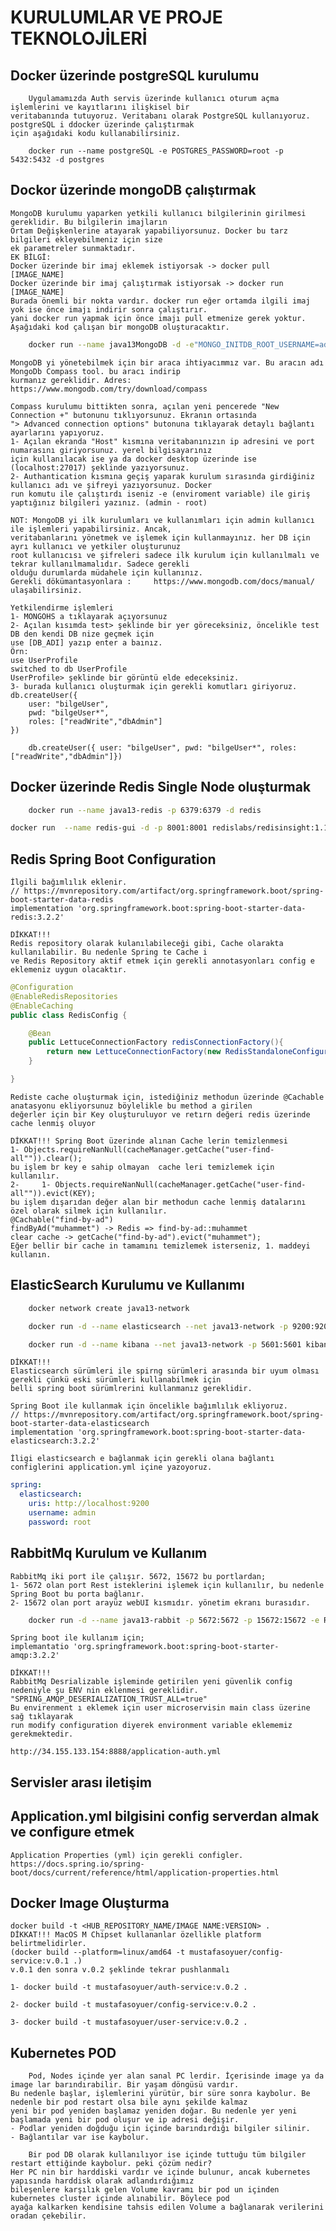 # KURULUMLAR VE PROJE TEKNOLOJİLERİ 

## Docker üzerinde postgreSQL kurulumu
        Uygulamamızda Auth servis üzerinde kullanıcı oturum açma işlemlerini ve kayıtlarını ilişkisel bir
    veritabanında tutuyoruz. Veritabanı olarak PostgreSQL kullanıyoruz. postgreSQL i ddocker üzerinde çalıştırmak
    için aşağıdaki kodu kullanabilirsiniz.

```
    docker run --name postgreSQL -e POSTGRES_PASSWORD=root -p 5432:5432 -d postgres
```

    
## Dockor üzerinde mongoDB çalıştırmak
    MongoDB kurulumu yaparken yetkili kullanıcı bilgilerinin girilmesi gereklidir. Bu bilgilerin imajların
    Ortam Değişkenlerine atayarak yapabiliyorsunuz. Docker bu tarz bilgileri ekleyebilmeniz için size
    ek parametreler sunmaktadır.
    EK BİLGİ:
    Docker üzerinde bir imaj eklemek istiyorsak -> docker pull [IMAGE_NAME]
    Docker üzerinde bir imaj çalıştırmak istiyorsak -> docker run [IMAGE_NAME]
    Burada önemli bir nokta vardır. docker run eğer ortamda ilgili imaj yok ise önce imajı indirir sonra çalıştırır.
    yani docker run yapmak için önce imajı pull etmenize gerek yoktur.
    Aşağıdaki kod çalışan bir mongoDB oluşturacaktır.

```bash
    docker run --name java13MongoDB -d -e"MONGO_INITDB_ROOT_USERNAME=admin" -e"MONGO_INITDB_ROOT_PASSWORD=root" -p 27017:27017 mongo:jammy
```

    MongoDB yi yönetebilmek için bir araca ihtiyacımmız var. Bu aracın adı MongoDb Compass tool. bu aracı indirip
    kurmanız gereklidir. Adres:   https://www.mongodb.com/try/download/compass

    Compass kurulumu bittikten sonra, açılan yeni pencerede "New Connection +" butonunu tıklıyorsunuz. Ekranın ortasında
    "> Advanced connection options" butonuna tıklayarak detaylı bağlantı ayarlarını yapıyoruz.
    1- Açılan ekranda "Host" kısmına veritabanınızın ip adresini ve port numarasını giriyorsunuz. yerel bilgisayarınız
    için kullanılacak ise ya da docker desktop üzerinde ise (localhost:27017) şeklinde yazıyorsunuz.
    2- Authantication kısmına geçiş yaparak kurulum sırasında girdiğiniz kullanıcı adı ve şifreyi yazıyorsunuz. Docker
    run komutu ile çalıştırdı iseniz -e (enviroment variable) ile giriş yaptığınız bilgileri yazınız. (admin - root)
    
    NOT: MongoDB yi ilk kurulumları ve kullanımları için admin kullanıcı ile işlemleri yapabilirsiniz. Ancak, 
    veritabanlarını yönetmek ve işlemek için kullanmayınız. her DB için ayrı kullanıcı ve yetkiler oluşturunuz
    root kullanıcısı ve şifreleri sadece ilk kurulum için kullanılmalı ve tekrar kullanılmamalıdır. Sadece gerekli
    olduğu durumlarda müdahele için kullanınız.
    Gerekli dökümantasyonlara :     https://www.mongodb.com/docs/manual/    ulaşabilirsiniz.

    Yetkilendirme işlemleri
    1- MONGOHS a tıklayarak açıyorsunuz
    2- Açılan kısımda test> şeklinde bir yer göreceksiniz, öncelikle test DB den kendi DB nize geçmek için 
    use [DB_ADI] yazıp enter a baınız.
    Örn:
    use UserProfile
    switched to db UserProfile
    UserProfile> şeklinde bir görüntü elde edeceksiniz.
    3- burada kullanıcı oluşturmak için gerekli komutları giriyoruz.
    db.createUser({
        user: "bilgeUser",
        pwd: "bilgeUser*",
        roles: ["readWrite","dbAdmin"]
    })

```
    db.createUser({ user: "bilgeUser", pwd: "bilgeUser*", roles: ["readWrite","dbAdmin"]})
```

## Docker üzerinde Redis Single Node oluşturmak

```bash
    docker run --name java13-redis -p 6379:6379 -d redis
```

```bash 
docker run  --name redis-gui -d -p 8001:8001 redislabs/redisinsight:1.14.0
```

## Redis Spring Boot Configuration
    İlgili bağımlılık eklenir.
    // https://mvnrepository.com/artifact/org.springframework.boot/spring-boot-starter-data-redis
    implementation 'org.springframework.boot:spring-boot-starter-data-redis:3.2.2'

    DİKKAT!!!
    Redis repository olarak kulanılabileceği gibi, Cache olarakta kullanılabilir. Bu nedenle Spring te Cache i
    ve Redis Repository aktif etmek için gerekli annotasyonları config e eklemeniz uygun olacaktır.

```java
@Configuration
@EnableRedisRepositories
@EnableCaching
public class RedisConfig {

    @Bean
    public LettuceConnectionFactory redisConnectionFactory(){
        return new LettuceConnectionFactory(new RedisStandaloneConfiguration("localhost", 6379));
    }

}
```   

    Rediste cache oluşturmak için, istediğiniz methodun üzerinde @Cachable anatasyonu ekliyorsunuz böylelikle bu method a girilen 
    değerler için bir Key oluşturuluyor ve retırn değeri redis üzerinde cache lenmiş oluyor

    DİKKAT!!! Spring Boot üzerinde alınan Cache lerin temizlenmesi
    1- Objects.requireNanNull(cacheManager.getCache("user-find-all"")).clear();
    bu işlem br key e sahip olmayan  cache leri temizlemek için kullanılır.
    2-     1- Objects.requireNanNull(cacheManager.getCache("user-find-all"")).evict(KEY);
    bu işlem dışarıdan değer alan bir methodun cache lenmiş datalarını özel olarak silmek için kullanılır.
    @Cachable("find-by-ad")
    findByAd("muhammet") -> Redis => find-by-ad::muhammet
    clear cache -> getCache("find-by-ad").evict("muhammet");
    Eğer bellir bir cache in tamamını temizlemek isterseniz, 1. maddeyi kullanın.

## ElasticSearch Kurulumu ve Kullanımı

```bash
    docker network create java13-network
```

```bash
    docker run -d --name elasticsearch --net java13-network -p 9200:9200 -p 9300:9300 -e "xpack.security.enabled=false" -e "xpack.security.transport.ssl.enabled=false" -e "discovery.type=single-node" -e "ELASTIC_USERNAME=admin"  -e "ELASTIC_PASSWORD=root" -e "ES_JAVA_OPTS=-Xms512m -Xmx1024m" elasticsearch:8.12.1
```

```bash
    docker run -d --name kibana --net java13-network -p 5601:5601 kibana:8.12.1
```
    DİKKAT!!!
    Elasticsearch sürümleri ile spirng sürümleri arasında bir uyum olması gerekli çünkü eski sürümleri kullanabilmek için
    belli spring boot sürümlrerini kullanmanız gereklidir.

    Spring Boot ile kullanmak için öncelikle bağımlılık ekliyoruz.
    // https://mvnrepository.com/artifact/org.springframework.boot/spring-boot-starter-data-elasticsearch
    implementation 'org.springframework.boot:spring-boot-starter-data-elasticsearch:3.2.2'

    İligi elasticsearch e bağlanmak için gerekli olana bağlantı configlerini application.yml içine yazoyoruz.

```yml
spring:
  elasticsearch:
    uris: http://localhost:9200
    username: admin
    password: root 
```

## RabbitMq Kurulum ve Kullanım
    RabbitMq iki port ile çalışır. 5672, 15672 bu portlardan;
    1- 5672 olan port Rest isteklerini işlemek için kullanılır, bu nedenle Spring Boot bu porta bağlanır.
    2- 15672 olan port arayüz webUI kısmıdır. yönetim ekranı burasıdır.


```bash
    docker run -d --name java13-rabbit -p 5672:5672 -p 15672:15672 -e RABBITMQ_DEFAULT_USER=admin -e RABBITMQ_DEFAULT_PASS=root rabbitmq:3-management
```

    Spring boot ile kullanım için;
    implemantatio 'org.springframework.boot:spring-boot-starter-amqp:3.2.2'

    DİKKAT!!!
    RabbitMq Desrializable işleminde getirilen yeni güvenlik config nedeniyle şu ENV nin eklenmesi gereklidir. 
    "SPRING_AMQP_DESERIALIZATION_TRUST_ALL=true" 
    Bu envirenment ı eklemek için user microservisin main class üzerine sağ tıklayarak
    run modify configuration diyerek environment variable eklememiz gerekmektedir.

    http://34.155.133.154:8888/application-auth.yml

## Servisler arası iletişim 

## Application.yml bilgisini config serverdan almak ve configure etmek
    Application Properties (yml) için gerekli configler.
    https://docs.spring.io/spring-boot/docs/current/reference/html/application-properties.html

## Docker Image Oluşturma

    docker build -t <HUB_REPOSITORY_NAME/IMAGE NAME:VERSION> .
    DİKKAT!!! MacOS M Chipset kullananlar özellikle platform belirtmelidirler.
    (docker build --platform=linux/amd64 -t mustafasoyuer/config-service:v.0.1 .)
    v.0.1 den sonra v.0.2 şeklinde tekrar pushlanmalı

    1- docker build -t mustafasoyuer/auth-service:v.0.2 .

    2- docker build -t mustafasoyuer/config-service:v.0.2 .

    3- docker build -t mustafasoyuer/user-service:v.0.2 .

## Kubernetes POD
        Pod, Nodes içinde yer alan sanal PC lerdir. İçerisinde image ya da image lar barındırabilir. Bir yaşam döngüsü vardır.
    Bu nedenle başlar, işlemlerini yürütür, bir süre sonra kaybolur. Be nedenle bir pod restart olsa bile aynı şekilde kalmaz 
    yeni bir pod yeniden başlamaz yeniden doğar. Bu nedenle yer yeni başlamada yeni bir pod oluşur ve ip adresi değişir.
    - Podlar yeniden doğduğu için içinde barındırdığı bilgiler silinir.
    - Bağlantılar var ise kaybolur.

        Bir pod DB olarak kullanılıyor ise içinde tuttuğu tüm bilgiler restart ettiğinde kaybolur. peki çözüm nedir?
    Her PC nin bir harddiski vardır ve içinde bulunur, ancak kubernetes yapısında harddisk olarak adlandırdığımız 
    bileşenlere karşılık gelen Volume kavramı bir pod un içinden kubernetes cluster içinde alınabilir. Böylece pod
    ayağa kalkarken kendisine tahsis edilen Volume a bağlanarak verilerini oradan çekebilir.



 
